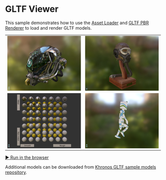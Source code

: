 # GLTF Viewer

This sample demonstrates how to use the [Asset Loader](https://github.com/DiligentGraphics/DiligentTools/tree/master/AssetLoader)
and [GLTF PBR Renderer](https://github.com/DiligentGraphics/DiligentFX/tree/master/PBR) to load and render GLTF models.

| | |
|-----------------|-----------------|
| ![](https://github.com/DiligentGraphics/DiligentFX/blob/master/PBR/screenshots/damaged_helmet.jpg) | ![](https://github.com/DiligentGraphics/DiligentFX/blob/master/PBR/screenshots/flight_helmet.jpg) |
| ![](https://github.com/DiligentGraphics/DiligentFX/blob/master/PBR/screenshots/mr_spheres.jpg)     | ![](screenshots/cesium_man_large.gif)  |

[:arrow_forward: Run in the browser](https://diligentgraphics.github.io/wasm-modules/GLTFViewer/GLTFViewer.html)

Additional models can be downloaded from [Khronos GLTF sample models repository](https://github.com/KhronosGroup/glTF-Sample-Models).
